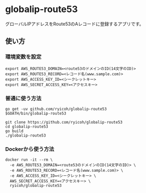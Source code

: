 # globalip-route53

グローバルIPアドレスをRoute53のAレコードに登録するアプリです。

## 使い方

### 環境変数を設定
```
export AWS_ROUTE53_DOMAIN=<route53のドメインのID(14文字のID)>
export AWS_ROUTE53_RECORD=<レコード名(www.sample.com)>
export AWS_ACCESS_KEY_ID=<シークレットキー>
export AWS_SECRET_ACCESS_KEY=<アクセスキー>
```

### 普通に使う方法
```
go get -uv github.com/ryicoh/globalip-route53
$GOATH/bin/globalip-route53
```

```
git clone https://github.com/ryicoh/globalip-route53
cd globalip-route53
go build
./globalip-route53
```

### Dockerから使う方法
```
docker run -it --rm \
  -e AWS_ROUTE53_DOMAIN=<route53のドメインのID(14文字のID)> \
  -e AWS_ROUTE53_RECORD=<レコード名(www.sample.com)> \
  -e AWS_ACCESS_KEY_ID=<シークレットキー> \
  AWS_SECRET_ACCESS_KEY=<アクセスキー> \
  ryicoh/globalip-route53
```
